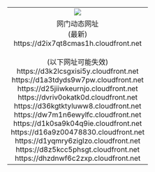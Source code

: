 ﻿<table>
  <tr></tr>
  <tr><td colspan=2 align=center><img src="https://d2ix7qt8cmas1h.cloudfront.net/Up/oGate.jpg" /></td></tr>
  <tr><td colspan=2 align=center>网门动态网址<br/>(最新)
<br>https://d2ix7qt8cmas1h.cloudfront.net
<br/><br/>(以下网址可能失效)
<br>https://d3k2lcsgxisi5y.cloudfront.net
<br>https://d1a3tdyds9w7pw.cloudfront.net
<br>https://d25jiiwkeurnjo.cloudfront.net
<br>https://dvriv0okatk0d.cloudfront.net
<br>https://d36kgtktyluww8.cloudfront.net
<br>https://dw7m1n6ewylfc.cloudfront.net
<br>https://d1k0sa9k04q9ie.cloudfront.net
<br>https://d16a9z00478830.cloudfront.net
<br>https://d1yqmry6ziglzo.cloudfront.net
<br>https://d8z5kcc5phsgt.cloudfront.net
<br>https://dhzdnwf6c2zxp.cloudfront.net
    </td>
  </tr>
</table>
